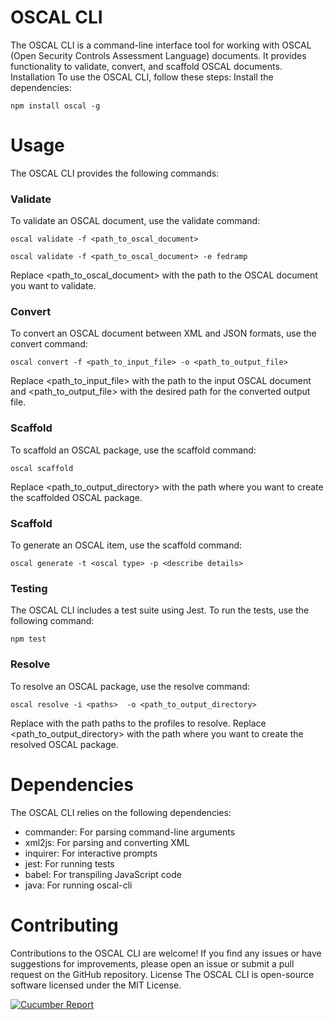 # OSCAL CLI
The OSCAL CLI is a command-line interface tool for working with OSCAL (Open Security Controls Assessment Language) documents. It provides functionality to validate, convert, and scaffold OSCAL documents.
Installation
To use the OSCAL CLI, follow these steps:
Install the dependencies:
```
npm install oscal -g
```

# Usage
The OSCAL CLI provides the following commands:
### Validate
To validate an OSCAL document, use the validate command:
```
oscal validate -f <path_to_oscal_document>

oscal validate -f <path_to_oscal_document> -e fedramp

```
Replace <path_to_oscal_document> with the path to the OSCAL document you want to validate.
### Convert
To convert an OSCAL document between XML and JSON formats, use the convert command:
```
oscal convert -f <path_to_input_file> -o <path_to_output_file>
```
Replace <path_to_input_file> with the path to the input OSCAL document and <path_to_output_file> with the desired path for the converted output file.
### Scaffold
To scaffold an OSCAL package, use the scaffold command:
```
oscal scaffold 
```
Replace <path_to_output_directory> with the path where you want to create the scaffolded OSCAL package.
### Scaffold
To generate an OSCAL item, use the scaffold command:
```
oscal generate -t <oscal type> -p <describe details>
```
### Testing
The OSCAL CLI includes a test suite using Jest. To run the tests, use the following command:
```
npm test
```
### Resolve
To resolve an OSCAL package, use the resolve command:
```
oscal resolve -i <paths>  -o <path_to_output_directory>
```
Replace <paths> with the path paths to the profiles to resolve.
Replace <path_to_output_directory> with the path where you want to create the resolved OSCAL package.

# Dependencies
The OSCAL CLI relies on the following dependencies:

- commander: For parsing command-line arguments
- xml2js: For parsing and converting XML
- inquirer: For interactive prompts
- jest: For running tests
- babel: For transpiling JavaScript code
- java: For running oscal-cli 


# Contributing
Contributions to the OSCAL CLI are welcome! If you find any issues or have suggestions for improvements, please open an issue or submit a pull request on the GitHub repository.
License
The OSCAL CLI is open-source software licensed under the MIT License.

[![Cucumber Report](https://github.com/GSA/oscal-js/actions/workflows/cucumber-report.yaml/badge.svg)](https://github.com/GSA/oscal-js/actions/workflows/cucumber-report.yaml)